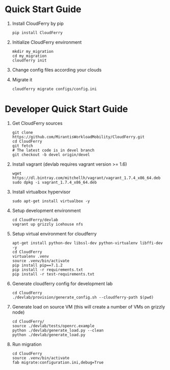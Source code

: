 # Quick Start Guide

1. Install CloudFerry by pip
    ```
    pip install CloudFerry
    ```

2. Initialize CloudFerry environment
    ```
    mkdir my_migration
    cd my_migration
    cloudferry init
    ```

3. Change config files according your clouds

4. Migrate it
    ```
    cloudferry migrate configs/config.ini
    ```

# Developer Quick Start Guide

1. Get CloudFerry sources
    ```
    git clone https://github.com/MirantisWorkloadMobility/CloudFerry.git
    cd CloudFerry
    git fetch
    # The latest code is in devel branch
    git checkout -b devel origin/devel
    ```

2. Install vagrant (devlab requires vagrant version >= 1.6)
    ```
    wget https://dl.bintray.com/mitchellh/vagrant/vagrant_1.7.4_x86_64.deb
    sudo dpkg -i vagrant_1.7.4_x86_64.deb
    ```

3. Install virtualbox hypervisor
    ```
    sudo apt-get install virtualbox -y
    ```

4. Setup development environment
    ```
    cd CloudFerry/devlab
    vagrant up grizzly icehouse nfs
    ```

5. Setup virtual environment for cloudferry
    ```
    apt-get install python-dev libssl-dev python-virtualenv libffi-dev -y
    cd CloudFerry
    virtualenv .venv
    source .venv/bin/activate
    pip install pip==7.1.2
    pip install -r requirements.txt
    pip install -r test-requirements.txt
    ```

6. Generate cloudferry config for development lab
    ```
    cd CloudFerry
    ./devlab/provision/generate_config.sh --cloudferry-path $(pwd)
    ```

7. Generate load on source VM (this will create a number of VMs on grizzly node)
    ```
    cd CloudFerry/
    source ./devlab/tests/openrc.example
    python ./devlab/generate_load.py --clean
    python ./devlab/generate_load.py
    ```

8. Run migration
    ```
    cd CloudFerry
    source .venv/bin/activate
    fab migrate:configuration.ini,debug=True
    ```
